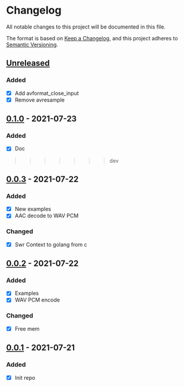 # Changelog
All notable changes to this project will be documented in this file.

The format is based on [Keep a Changelog](https://keepachangelog.com/en/1.0.0/),
and this project adheres to [Semantic Versioning](https://semver.org/spec/v2.0.0.html).

## [Unreleased]
### Added
- [x] Add avformat_close_input
- [x] Remove avresample

## [0.1.0] - 2021-07-23
### Added
- [x] Doc

>>>>>>> dev
## [0.0.3] - 2021-07-22
### Added
- [x] New examples
- [x] AAC decode to WAV PCM
### Changed
- [x] Swr Context to golang from c

## [0.0.2] - 2021-07-22
### Added
- [x] Examples
- [x] WAV PCM encode
### Changed
- [x] Free mem

## [0.0.1] - 2021-07-21
### Added
- [x] Init repo

[Unreleased]: https://github.com/Danile71/go-rtsp/compare/v0.1.0...master
[0.1.0]: https://github.com/Danile71/go-rtsp/compare/v0.0.3...v0.1.0
[0.0.3]: https://github.com/Danile71/go-rtsp/compare/v0.0.2...v0.0.3
[0.0.2]: https://github.com/Danile71/go-rtsp/compare/v0.0.1...v0.0.2
[0.0.1]: https://github.com/Danile71/go-rtsp/tree/v0.0.1

